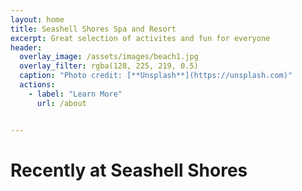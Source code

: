 ```yaml
---
layout: home 
title: Seashell Shores Spa and Resort
excerpt: Great selection of activites and fun for everyone
header:
  overlay_image: /assets/images/beach1.jpg
  overlay_filter: rgba(128, 225, 219, 0.5)
  caption: "Photo credit: [**Unsplash**](https://unsplash.com)" 
  actions:
    - label: "Learn More"
      url: /about


---
```


# Recently at Seashell Shores